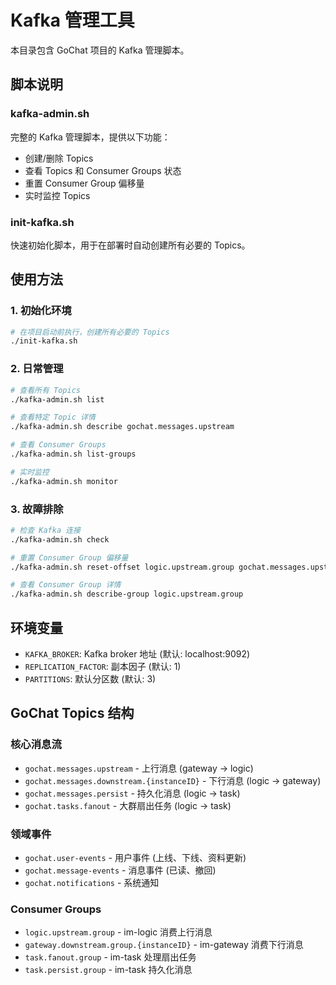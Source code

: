 # Kafka 管理工具

本目录包含 GoChat 项目的 Kafka 管理脚本。

## 脚本说明

### kafka-admin.sh
完整的 Kafka 管理脚本，提供以下功能：
- 创建/删除 Topics
- 查看 Topics 和 Consumer Groups 状态
- 重置 Consumer Group 偏移量
- 实时监控 Topics

### init-kafka.sh
快速初始化脚本，用于在部署时自动创建所有必要的 Topics。

## 使用方法

### 1. 初始化环境
```bash
# 在项目启动前执行，创建所有必要的 Topics
./init-kafka.sh
```

### 2. 日常管理
```bash
# 查看所有 Topics
./kafka-admin.sh list

# 查看特定 Topic 详情
./kafka-admin.sh describe gochat.messages.upstream

# 查看 Consumer Groups
./kafka-admin.sh list-groups

# 实时监控
./kafka-admin.sh monitor
```

### 3. 故障排除
```bash
# 检查 Kafka 连接
./kafka-admin.sh check

# 重置 Consumer Group 偏移量
./kafka-admin.sh reset-offset logic.upstream.group gochat.messages.upstream latest

# 查看 Consumer Group 详情
./kafka-admin.sh describe-group logic.upstream.group
```

## 环境变量

- `KAFKA_BROKER`: Kafka broker 地址 (默认: localhost:9092)
- `REPLICATION_FACTOR`: 副本因子 (默认: 1)
- `PARTITIONS`: 默认分区数 (默认: 3)

## GoChat Topics 结构

### 核心消息流
- `gochat.messages.upstream` - 上行消息 (gateway → logic)
- `gochat.messages.downstream.{instanceID}` - 下行消息 (logic → gateway)
- `gochat.messages.persist` - 持久化消息 (logic → task)
- `gochat.tasks.fanout` - 大群扇出任务 (logic → task)

### 领域事件
- `gochat.user-events` - 用户事件 (上线、下线、资料更新)
- `gochat.message-events` - 消息事件 (已读、撤回)
- `gochat.notifications` - 系统通知

### Consumer Groups
- `logic.upstream.group` - im-logic 消费上行消息
- `gateway.downstream.group.{instanceID}` - im-gateway 消费下行消息
- `task.fanout.group` - im-task 处理扇出任务
- `task.persist.group` - im-task 持久化消息
